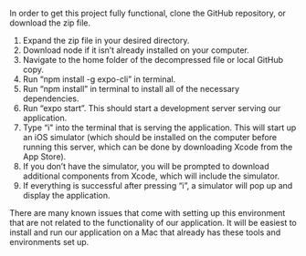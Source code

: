 In order to get this project fully functional, clone the GitHub repository, or download the zip file.

1. Expand the zip file in your desired directory.
2. Download node if it isn’t already installed on your computer.
3. Navigate to the home folder of the decompressed file or local GitHub copy.
4. Run “npm install -g expo-cli” in terminal.
5. Run “npm install” in terminal to install all of the necessary dependencies.
6. Run “expo start”. This should start a development server serving our application. 
7. Type “i" into the terminal that is serving the application. This will start up an iOS simulator (which should be installed on the computer before running this server, which can be done by downloading Xcode from the App Store).
8. If you don’t have the simulator, you will be prompted to download additional components from Xcode, which will include the simulator.
9. If everything is successful after pressing “i”,  a simulator will pop up and display the application.

There are many known issues that come with setting up this environment that are not related to the functionality of our application. It will be easiest to install and run our application on a Mac that already has these tools and environments set up.
